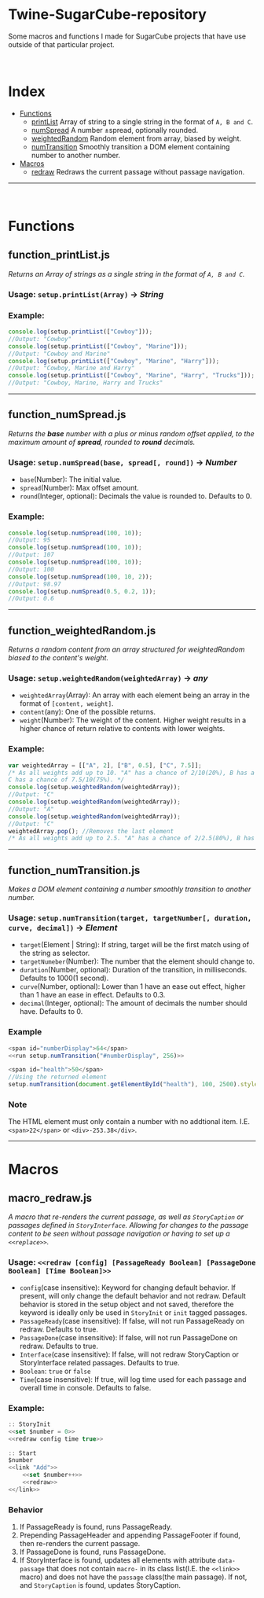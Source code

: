 # Twine-SugarCube-repository
Some macros and functions I made for SugarCube projects that have use outside of that particular project.

<br>

# Index

- [Functions](#Functions)
    - [printList](#function_printListjs) Array of string to a single string in the format of `A, B and C`.
    - [numSpread](#function_numSpreadjs) A number ±spread, optionally rounded.
    - [weightedRandom](#function_weightedRandomjs) Random element from array, biased by weight.
    - [numTransition](#function_numTransitionjs) Smoothly transition a DOM element containing number to another number.
- [Macros](#Macros)
    - [redraw](#macro_redrawjs) Redraws the current passage without passage navigation.

<hr><br>

# Functions

## function_printList.js
*Returns an Array of strings as a single string in the format of `A, B and C`.*

### Usage: `setup.printList(Array)` → ***String***
### Example:
```js
console.log(setup.printList(["Cowboy"]));
//Output: "Cowboy"
console.log(setup.printList(["Cowboy", "Marine"]));
//Output: "Cowboy and Marine"
console.log(setup.printList(["Cowboy", "Marine", "Harry"]));
//Output: "Cowboy, Marine and Harry"
console.log(setup.printList(["Cowboy", "Marine", "Harry", "Trucks"]));
//Output: "Cowboy, Marine, Harry and Trucks"
```

----

## function_numSpread.js
*Returns the **base** number with a plus or minus random offset applied, to the maximum amount of **spread**, rounded to **round** decimals.*

### Usage: `setup.numSpread(base, spread[, round])` → ***Number***

- `base`(Number): The initial value.
- `spread`(Number): Max offset amount.
- `round`(Integer, optional): Decimals the value is rounded to. Defaults to 0.

### Example:
```js
console.log(setup.numSpread(100, 10));
//Output: 95
console.log(setup.numSpread(100, 10));
//Output: 107
console.log(setup.numSpread(100, 10));
//Output: 100
console.log(setup.numSpread(100, 10, 2));
//Output: 98.97
console.log(setup.numSpread(0.5, 0.2, 1));
//Output: 0.6
```
----

## function_weightedRandom.js
*Returns a random content from an array structured for weightedRandom biased to the content's weight.*

### Usage: `setup.weightedRandom(weightedArray)` → ***any***

- `weightedArray`(Array): An array with each element being an array in the format of `[content, weight]`.
- `content`(any): One of the possible returns.
- `weight`(Number): The weight of the content. Higher weight results in a higher chance of return relative to contents with lower weights.

### Example:
```js
var weightedArray = [["A", 2], ["B", 0.5], ["C", 7.5]];
/* As all weights add up to 10. "A" has a chance of 2/10(20%), B has a chance of 0.5/10(5%), 
C has a chance of 7.5/10(75%). */
console.log(setup.weightedRandom(weightedArray));
//Output: "C"
console.log(setup.weightedRandom(weightedArray));
//Output: "A"
console.log(setup.weightedRandom(weightedArray));
//Output: "C"
weightedArray.pop(); //Removes the last element
/* As all weights add up to 2.5. "A" has a chance of 2/2.5(80%), B has a chance of 0.5/2.5(20%). */
```

----

## function_numTransition.js
*Makes a DOM element containing a number smoothly transition to another number.*

### Usage: `setup.numTransition(target, targetNumber[, duration, curve, decimal])` → ***Element***

- `target`(Element | String): If string, target will be the first match using of the string as selector.
- `targetNumeber`(Number): The number that the element should change to.
- `duration`(Number, optional): Duration of the transition, in milliseconds. Defaults to 1000(1 second).
- `curve`(Number, optional): Lower than 1 have an ease out effect, higher than 1 have an ease in effect. Defaults to 0.3.
- `decimal`(Integer, optional): The amount of decimals the number should have. Defaults to 0.

### Example
```js
<span id="numberDisplay">64</span>
<<run setup.numTransition("#numberDisplay", 256)>>

<span id="health">50</span>
//Using the returned element
setup.numTransition(document.getElementById("health"), 100, 2500).style.color = "red";
```

### Note
The HTML element must only contain a number with no addtional item. I.E. `<span>22</span>` or `<div>-253.38</div>`.

----

# Macros

## macro_redraw.js
*A macro that re-renders the current passage, as well as `StoryCaption` or passages defined in `StoryInterface`. Allowing for changes to the passage content to be seen without passage navigation or having to set up a `<<replace>>`.*
### Usage: `<<redraw [config] [PassageReady Boolean] [PassageDone Boolean] [Time Boolean]>>`

- `config`(case insensitive): Keyword for changing default behavior. If present, will only change the default behavior and not redraw. Default behavior is stored in the setup object and not saved, therefore the keyword is ideally only be used in `StoryInit` or `init` tagged passages. 
- `PassageReady`(case insensitive): If false, will not run PassageReady on redraw. Defaults to true.
- `PassageDone`(case insensitive): If false, will not run PassageDone on redraw. Defaults to true.
- `Interface`(case insensitive): If false, will not redraw StoryCaption or StoryInterface related passages. Defaults to true.
- `Boolean`: `true` or `false`
- `Time`(case insensitive): If true, will log time used for each passage and overall time in console. Defaults to false.

### Example:
```js
:: StoryInit
<<set $number = 0>>
<<redraw config time true>>

:: Start
$number
<<link "Add">>
    <<set $number++>>
    <<redraw>>
<</link>>
```

### Behavior
1. If PassageReady is found, runs PassageReady.
2. Prepending PassageHeader and appending PassageFooter if found, then re-renders the current passage.
3. If PassageDone is found, runs PassageDone.
4. If StoryInterface is found, updates all elements with attribute `data-passage` that does not contain `macro-` in its class list(I.E. the `<<link>>` macro) and does not have the `passage` class(the main passage). If not, and `StoryCaption` is found, updates StoryCaption.